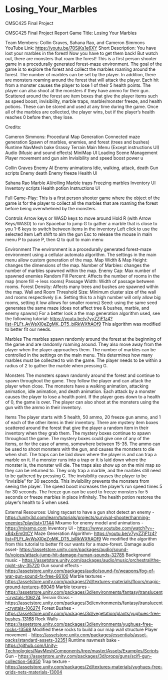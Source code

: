 # Losing_Your_Marbles
CMSC425 Final Project

CMSC425 Final Project Report
Game Title: Losing Your Marbles

Team Members: Collin Graves, Sahana Rao, and Cameron Simmons
YouTube Link:  https://youtu.be/70SjKs1e6XY
Short Description:
You have lost your marbles in the forest! Now you have to get them back! But watch out, there are monsters that roam the forest!
This is a first person shooter game in a procedurally generated forest-maze environment. The goal of the game is to explore the forest and collect the marbles roaming around the forest. The number of marbles can be set by the player. In addition, there are monsters roaming around the forest that will attack the player. Each hit from a monster causes the player to lose 1 of their 5 health points. The player can also shoot at the monsters if they have ammo for their gun. Scattered around the forest are item boxes that give the player items such as speed boost, invisibility, marble traps, marble/monster freeze, and health potions. These can be stored and used at any time during the game. Once all of the marbles are collected, the player wins, but if the player’s health reaches 0 before then, they lose. 

Credits:

Cameron Simmons:
  Procedural Map Generation
  Connected maze generation
  Spawn of marbles, enemies, and forest (trees and bushes)
  Runtime NavMesh bake
  Grassy Terrain
  Main Menu (Except instructions UI)
  Audio (Music and sound effects)
  MiniMap UI
  Loading Scene Management
  Player movement and gun aim
  Invisibility and speed boost power u

Collin Graves
  Enemy AI
  Enemy animations
  Idle, walking, attack, death
  Gun scripts
  Enemy death
  Enemy freeze
  Health UI

Sahana Rao
  Marble AI/rolling
  Marble traps
  Freezing marbles
  Inventory UI
  Inventory scripts
  Health potion
  Instructions UI 

Full Game-Play:
This is a first person shooter game where the object of the game is for the player to collect all the marbles that are roaming the forest before being overwhelmed by the monsters. 

Controls
Arrow keys or WASD keys to move around
Hold R (with Arrow Keys/WASD) to run 
Spacebar to jump
G to gather a marble that is close to you
1-6 keys to switch between items in the inventory
Left click to use the selected item
Left shift to aim the gun
Esc to release the mouse in main menu
P to pause 
P, then Q to quit to main menu

Environment
The environment is a procedurally generated forest-maze environment using a cellular automata algorithm. The settings in the main menu allow custom generation of the map.
Map Width & Map Height: changes the dimensions of the map. 
Number of Marbles: changes the number of marbles spawned within the map. 
Enemy Cap: Max number of spawned enemies 
Random Fill Percent: Affects the number of rooms in the map (more fill → less rooms)
Passage Width: Width of passage between rooms.
Forest Density: Affects many trees and bushes are spawned within the map.
Wall and Room Threshold Size: Minimum cluster size of the wall and rooms respectively (i.e. Setting this to a high number will only allow big rooms, setting it low allows for smaller rooms)
Seed: using the same seed generates the same maze (does not affect tree & bushes, marble, and enemy spawns)
For a better look a the map generation algorithm used, see the following tutorial: https://youtu.be/v7yyZZjF1z4?list=PLFt_AvWsXl0eZgMK_DT5_biRkWXftAOf9
This algorithm was modified to better fit our needs. 

Marbles
The marbles spawn randomly around the forest at the beginning of the game and are randomly roaming around. They also move away from the player when the player approaches them. The number of marbles can be controlled in the settings on the main menu. This determines how many marbles must be collected to win the game. The player needs to be within a radius of 2 to gather the marble when pressing G.

Monsters
The monsters spawn randomly around the forest and continue to spawn throughout the game. They follow the player and can attack the player when close. The monsters have a walking animation, attacking animation, idle animation, and death animation. Each attack by a monster causes the player to lose a health point. If the player goes down to a health of 0, the game is over. The player can also shoot at the monsters using the gun with the ammo in their inventory.

Items
The player starts with 5 health, 50 ammo, 20 freeze gun ammo, and 1 of each of the other items in their inventory. There are mystery item boxes scattered around the forest that give the player a random item in their inventory when they grab them. The mystery boxes continue to spawn throughout the game. The mystery boxes could give one of any of the items, or for the case of ammo, somewhere between 15-35. The ammo can be used to shoot monsters with the gun, and causes the monsters to die when shot. The traps can be laid down where the player is and can trap a marble on it. If a monster runs into a trap or it is laid down where the monster is, the monster will die. The traps also show up on the mini map so they can be returned to. They only trap a marble, and the marbles still need to be gathered by pressing G. The invisibility causes the player to be “invisible” for 30 seconds. This invisibility prevents the monsters from seeing the player. The speed boost increases the player’s run speed times 5 for 30 seconds. The freeze gun can be used to freeze monsters for 5 seconds or freeze marbles in place infinitely. The health potion restores the player’s health to 5 when used. 

External Resources:
Using raycast to have a gun shot detect an enemy - https://unity3d.com/learn/tutorials/projects/survival-shooter/harming-enemies?playlist=17144
Mixamo for enemy model and animations - https://mixamo.com
Inventory UI - https://www.youtube.com/watch?v=-xB4xEmGtCY
Maze Generation Algorithm- https://youtu.be/v7yyZZjF1z4?list=PLFt_AvWsXl0eZgMK_DT5_biRkWXftAOf9
We modified the algorithm from this tutorial to better fit our wants for a maze-forest.
Damage audio asset- https://assetstore.unity.com/packages/audio/sound-fx/voices/attack-jump-hit-damage-human-sounds-32785
Background music - https://assetstore.unity.com/packages/audio/music/orchestral/the-night-sky-35720
Gun sound effects - https://assetstore.unity.com/packages/audio/sound-fx/weapons/fog-of-war-gun-sound-fx-free-66100
Marble textures - https://assetstore.unity.com/packages/2d/textures-materials/floors/magic-ground-textures-69049
Marble texures - https://assetstore.unity.com/packages/3d/environments/fantasy/translucent-crystals-106274
Terrain Grass - https://assetstore.unity.com/packages/3d/environments/fantasy/translucent-crystals-106274
Forest Bushes - https://assetstore.unity.com/packages/3d/vegetation/plants/yughues-free-bushes-13168
Rock Walls - https://assetstore.unity.com/packages/3d/environments/yughues-free-rocks-13568
Modified these rocks to build a our map wall structure
Player movement - https://assetstore.unity.com/packages/essentials/asset-packs/standard-assets-32351
Runtime navmesh bake - https://github.com/Unity-Technologies/NavMeshComponents/tree/master/Assets/Examples/Scripts
Gun - https://assetstore.unity.com/packages/3d/props/guns/scifi-gun-collection-56350
Trap texture - https://assetstore.unity.com/packages/2d/textures-materials/yughues-free-grids-nets-materials-13004

